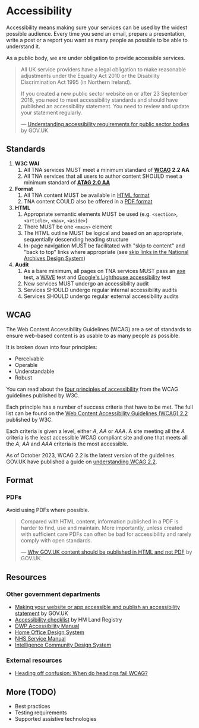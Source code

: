 # Accessibility

Accessibility means making sure your services can be used by the widest possible audience. Every time you send an email, prepare a presentation, write a post or a report you want as many people as possible to be able to understand it.

As a public body, we are under obligation to provide accessible services.

> All UK service providers have a legal obligation to make reasonable adjustments under the Equality Act 2010 or the Disability Discrimination Act 1995 (in Northern Ireland).
>
> If you created a new public sector website on or after 23 September 2018, you need to meet accessibility standards and should have published an accessibility statement. You need to review and update your statement regularly.
>
> — [Understanding accessibility requirements for public sector bodies](https://www.gov.uk/guidance/accessibility-requirements-for-public-sector-websites-and-apps) by GOV.UK

## Standards

1. **W3C WAI**
    1. All TNA services MUST meet a minimum standard of **[WCAG](#wcag) 2.2 AA**
    1. All TNA services that all users to author content SHOULD meet a minimum standard of [**ATAG 2.0 AA**](https://www.w3.org/WAI/standards-guidelines/atag/)
1. **Format**
    1. All TNA content MUST be available in [HTML format](../frontend/html.md)
    1. TNA content COULD also be offered in a [PDF format](#pdfs)
1. **HTML**
    1. Appropriate semantic elements MUST be used (e.g. `<section>`, `<article>`, `<nav>`, `<aside>`)
    1. There MUST be one `<main>` element
    1. The HTML outline MUST be logical and based on an appropriate, sequentially descending heading structure
    1. In-page navigation MUST be facilitated with "skip to content" and "back to top" links where appropriate (see [skip links in the National Archives Design System](https://nationalarchives.github.io/design-system/components/skip-link/))
1. **Audit**
    1. As a bare minimum, all pages on TNA services MUST pass an [axe](https://www.deque.com/axe/) test, a [WAVE](https://wave.webaim.org/) test and [Google's Lighthouse accessibility](https://developer.chrome.com/docs/lighthouse/accessibility/scoring) test
    1. New services MUST undergo an accessibility audit
    1. Services SHOULD undergo regular internal accessibility audits
    1. Services SHOULD undergo regular external accessibility audits

## WCAG

The Web Content Accessibility Guidelines (WCAG) are a set of standards to ensure web-based content is as usable to as many people as possible.

It is broken down into four principles:

- Perceivable
- Operable
- Understandable
- Robust

You can read about the [four principles of accessibility](https://www.w3.org/WAI/WCAG22/Understanding/intro#understanding-the-four-principles-of-accessibility) from the WCAG guidelines published by W3C.

Each principle has a number of success criteria that have to be met. The full list can be found on the [Web Content Accessibility Guidelines (WCAG) 2.2](https://www.w3.org/TR/WCAG22/) published by W3C.

Each criteria is given a level, either *A*, *AA* or *AAA*. A site meeting all the *A* criteria is the least accessible WCAG compliant site and one that meets all the *A*, *AA* and *AAA* criteria is the most accessible.

As of October 2023, WCAG 2.2 is the latest version of the guidelines. GOV.UK have published a guide on [understanding WCAG 2.2](https://www.gov.uk/service-manual/helping-people-to-use-your-service/understanding-wcag).

## Format

### PDFs

Avoid using PDFs where possible.

> Compared with HTML content, information published in a PDF is harder to find, use and maintain. More importantly, unless created with sufficient care PDFs can often be bad for accessibility and rarely comply with open standards.
>
> — [Why GOV.UK content should be published in HTML and not PDF](https://gds.blog.gov.uk/2018/07/16/why-gov-uk-content-should-be-published-in-html-and-not-pdf/) by GOV.UK

## Resources

### Other government departments
- [Making your website or app accessible and publish an accessibility statement](https://www.gov.uk/guidance/make-your-website-or-app-accessible-and-publish-an-accessibility-statement) by GOV.UK
- [Accessibility checklist](https://hmlr-design-system.herokuapp.com/accessibility/accessibility-checklist/) by HM Land Registry
- [DWP Accessibility Manual](https://accessibility-manual.dwp.gov.uk/)
- [Home Office Design System](https://design.homeoffice.gov.uk/accessibility)
- [NHS Service Manual](https://service-manual.nhs.uk/accessibility)
- [Intelligence Community Design System](https://design.sis.gov.uk/accessibility)

### External resources

- [Heading off confusion: When do headings fail WCAG?](https://www.tpgi.com/heading-off-confusion-when-do-headings-fail-wcag/)

## More (TODO)

- Best practices
- Testing requirements
- Supported assistive technologies
